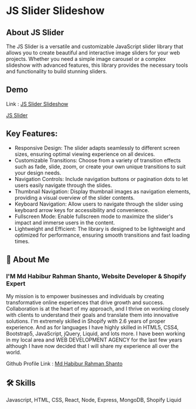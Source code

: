 
# JS Slider Slideshow
## About JS Slider
The JS Slider is a versatile and customizable JavaScript slider library that allows you to create beautiful and interactive image sliders for your web projects. Whether you need a simple image carousel or a complex slideshow with advanced features, this library provides the necessary tools and functionality to build stunning sliders.

## Demo


Link : [JS Slider Slideshow](https://mhrshanto.github.io/jsSlider/)

[JS Slider](https://github.com/mhrshanto/jsSlider/assets/74135853/3f16fc15-49e3-4eec-8616-89e374851735)
## Key Features:

- Responsive Design: The slider adapts seamlessly to different screen sizes, ensuring optimal viewing experience on all devices.
- Customizable Transitions: Choose from a variety of transition effects such as fade, slide, zoom, or create your own unique transitions to suit your design needs.
- Navigation Controls: Include navigation buttons or pagination dots to let users easily navigate through the slides.
- Thumbnail Navigation: Display thumbnail images as navigation elements, providing a visual overview of the slider contents.
- Keyboard Navigation: Allow users to navigate through the slider using keyboard arrow keys for accessibility and convenience.
- Fullscreen Mode: Enable fullscreen mode to maximize the slider's impact and immerse users in the content.
- Lightweight and Efficient: The library is designed to be lightweight and optimized for performance, ensuring smooth transitions and fast loading times.



## 🚀 About Me
### I'M Md Habibur Rahman Shanto, Website Developer & Shopify Expert
My mission is to empower businesses and individuals by creating transformative online experiences that drive growth and success. Collaboration is at the heart of my approach, and I thrive on working closely with clients to understand their goals and translate them into innovative solutions. I'm extremely skilled in Shopify with 2.6 years of proper experience. And as for languages I have highly skilled in HTML5, CSS4, Bootstrap5, JavaScript, jQuery, Liquid, and lots more. I have been working in my local area and WEB DEVELOPMENT AGENCY for the last few years although I have now decided that I will share my experience all over the world.

Github Profile Link : [Md Habibur Rahman Shanto](https://www.github.com/mhrshanto)

## 🛠 Skills
Javascript, HTML, CSS, React, Node, Express, MongoDB, Shopify Liquid

